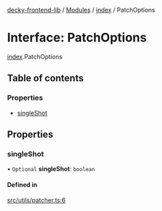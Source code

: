 [decky-frontend-lib](../README.md) / [Modules](../modules.md) / [index](../modules/index.md) / PatchOptions

# Interface: PatchOptions

[index](../modules/index.md).PatchOptions

## Table of contents

### Properties

- [singleShot](index.PatchOptions.md#singleshot)

## Properties

### singleShot

• `Optional` **singleShot**: `boolean`

#### Defined in

[src/utils/patcher.ts:6](https://github.com/SteamDeckHomebrew/decky-frontend-lib/blob/82f604a/src/utils/patcher.ts#L6)

